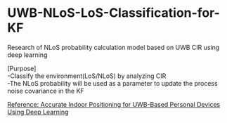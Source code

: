 # UWB-NLoS-LoS-Classification-for-KF
Research of NLoS probability calculation model based on UWB CIR using deep learning

[Purpose]  
-Classify the environment(LoS/NLoS) by analyzing CIR  
-The NLoS probability will be used as a parameter to update the process noise covariance in the KF

[Reference: Accurate Indoor Positioning for UWB-Based Personal Devices Using Deep Learning](https://ieeexplore.ieee.org/document/10054386)
